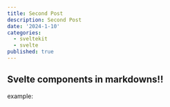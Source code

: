 ```yaml
---
title: Second Post
description: Second Post
date: '2024-1-10'
categories:
  - sveltekit
  - svelte
published: true
---
```


<script>
    import Counter from "./counter.svelte";
</script>

## Svelte components in markdowns!!

example:

<center>
<Counter />

</center>
